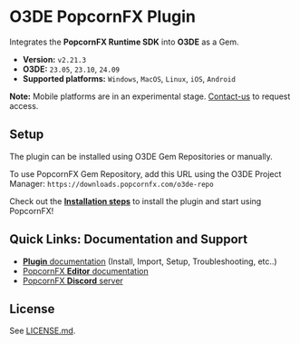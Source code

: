 # O3DE PopcornFX Plugin

Integrates the **PopcornFX Runtime SDK** into **O3DE** as a Gem.
* **Version:** `v2.21.3`
* **O3DE:** `23.05`, `23.10`, `24.09`
* **Supported platforms:** `Windows`, `MacOS`, `Linux`, `iOS`, `Android`

**Note:** Mobile platforms are in an experimental stage. [Contact-us](http://www.popcornfx.com/contact-us/) to request access.

## Setup

The plugin can be installed using O3DE Gem Repositories or manually.

To use PopcornFX Gem Repository, add this URL using the O3DE Project Manager: `https://downloads.popcornfx.com/o3de-repo`

Check out the **[Installation steps](https://www.popcornfx.com/docs/popcornfx-v2/plugins/o3de-gem/gem-installation/)** to install the plugin and start using PopcornFX!

## Quick Links: Documentation and Support

* [**Plugin** documentation](https://www.popcornfx.com/docs/popcornfx-v2/plugins/o3de-gem/) (Install, Import, Setup, Troubleshooting, etc..)
* [PopcornFX **Editor** documentation](https://www.popcornfx.com/docs/popcornfx-v2/)
* [PopcornFX **Discord** server](https://discord.gg/4ka27cVrsf)

## License

See [LICENSE.md](/LICENSE.md).